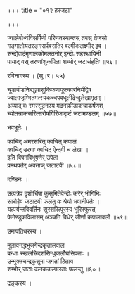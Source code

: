 +++
title = "०१२ हरजटा"

+++


ज्वालेवोर्ध्वविसर्पिणी परिणतस्यान्तस् तपस् तेजसो  
गङ्गातोयतरङ्गसर्पवसतिर् वल्मीकलक्ष्मीर् इव ।  
सन्द्येवार्द्रमृणालकोमलतनोर् इन्दोः सहस्थायिनी  
पायाद् वस् तरुणांशुकपिला शम्भोर् जटासंहतिः ॥५६॥  


रविनागस्य । (सु।र। ५५)  


चूडापीडनिबद्धवासुकिफणाफूत्कारनिर्यद्विष  
ज्वालाजृम्भितमत्स्यकच्चपवधूलीढेन्दुलेखामृतम् ।  
अव्याद् वः स्मरसूदनस्य मदनक्रीडाकचाकर्षणश्  
च्योतन्नाकसरित्सरोषगिरिजादृष्टं जटामण्डलम् ॥५७॥  


भवभूतेः ।  


क्वचिद् अमरसरित् क्वचित् कपालं  
क्वचिद् उरगाः क्वचिद् ऐन्दवी च लेखा ।  
इति विषमविभूषणैर् उपेता   
प्रमथपतेर् अवताज् जटाटवी ॥५८॥  


दण्डिनः ।  


उत्पत्रेव दृशोर्चिषा कुसुमितेवेन्दोः करैर् भोगिभिः   
सारोहेव जटाटवी फलतु वः श्रेयो भवानीपतेः ।  
यत्पर्यन्तविवर्तिनः सुरसरित्पूरस्य भूरिस्फुरत्  
फेनेण्डूकविलासम् अञ्चति विधेर् जीर्णा कपालावली ॥५९॥  


उमापतिधरस्य ।  


मूलावनद्धभुजगेन्द्रकृतालवाल  
बन्धाः स्खलत्त्रिदशसिन्धुजलौघसिक्ताः ।  
उन्मुक्तचन्द्रकुसुमा जगतां हिताय  
शम्भोर् जटाः कनककल्पलताः फलन्तु ॥६०॥  


दङ्कस्य ।  

